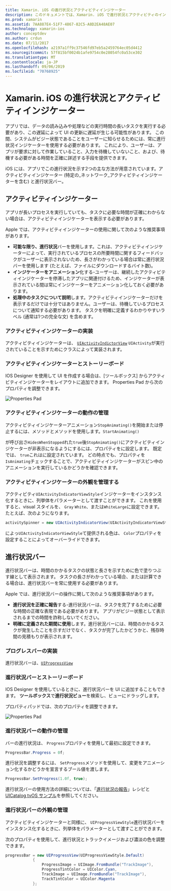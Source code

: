 ```yaml
---
title: Xamarin. iOS の進行状況とアクティビティインジケーター
description: このドキュメントでは、Xamarin. iOS で進行状況とアクティビティのインジケーターを使用する方法について説明します。 プログラムとストーリーボードの両方で使用する方法について説明します。
ms.prod: xamarin
ms.assetid: 7AA887E4-51F7-4867-82C5-A8D2EA48AE07
ms.technology: xamarin-ios
author: conceptdev
ms.author: crdun
ms.date: 07/11/2017
ms.openlocfilehash: a2197a1ff9c37546fd97eb5a2459764ec05d4412
ms.sourcegitcommit: 57f815bf0024b1afe9754c0e28054fc0a53ce302
ms.translationtype: MT
ms.contentlocale: ja-JP
ms.lasthandoff: 09/06/2019
ms.locfileid: "70768925"
---
```

# <a name="progress-and-activity-indicators-in-xamarinios"></a>Xamarin. iOS の進行状況とアクティビティインジケーター

アプリでは、データの読み込みや処理などの実行時間の長いタスクを実行する必要があり、この遅延によって UI の更新に遅延が生じる可能性があります。 この間、システムがビジー状態であることをユーザーに知らせるためには、常に進行状況インジケーターを使用する必要があります。 これにより、ユーザーは、アプリが要求に対して作業していること、入力を待機していないこと、および、待機する必要がある時間を正確に詳述する手段を提供できます。

iOS には、アプリでこの進行状況を示す2つの主な方法が用意されています。アクティビティインジケーター (特定の_ネットワーク_アクティビティインジケーターを含む) と進行状況バー。

## <a name="activity-indicator"></a>アクティビティインジケーター

アプリが長いプロセスを実行していても、タスクに必要な時間が正確にわからない場合は、アクティビティインジケーターを表示する必要があります。

Apple では、アクティビティインジケーターの使用に関して次のような推奨事項があります。

- **可能な限り、進行状況**バーを使用します。これは、アクティビティインジケーターによって、実行されているプロセスの所要時間に関するフィードバックがユーザーに表示されないため、長さがわかっている場合は常に進行状況バーを使用します (たとえば、ファイルにダウンロードするバイト数)。
- **インジケーターをアニメーション**化する-ユーザーは、継続したアクティビティインジケーターを停滞したアプリに関連付けるため、インジケーターが表示されている間は常にインジケーターをアニメーション化しておく必要があります。
- **処理中のタスクについて説明**します。アクティビティインジケーターだけを表示するだけでは十分ではありません。ユーザーは、待機しているプロセスについて通知する必要があります。 タスクを明確に定義するわかりやすいラベル (通常は1つの完全な文) を含めます。

### <a name="implementing-an-activity-indicator"></a>アクティビティインジケーターの実装

アクティビティインジケーターは、 [`UIActivityIndictorView`](xref:UIKit.UIActivityIndicatorView) `UIActivity`が実行されていることを示すためにクラスによって実装されます。

### <a name="activity-indicators-and-storyboards"></a>アクティビティインジケーターとストーリーボード

IOS Designer を使用して UI を作成する場合は、[ツールボックス] からアクティビティインジケーターをレイアウトに追加できます。 Properties Pad から次のプロパティを調整できます。

![Properties Pad](progress-activity-indicator-images/progress-indicator1.png)

### <a name="managing-activity-indicator-behavior"></a>アクティビティインジケーターの動作の管理

アクティビティインジケーターアニメーション`StopAnimating()`を開始または停止するには、メソッドとメソッドを使用します。`StartAnimating()`

が呼び出さ`HidesWhenStopped`れた`true`後`StopAnimating()`にアクティビティインジケーターが非表示になるようにするには、プロパティをに設定します。 既定では、 `true`これはに設定されています。 どの時点でも、プロパティを`IsAnimating`チェックすることで、アクティビティインジケーターがスピン中のアニメーションを実行しているかどうかを確認できます。 

### <a name="managing-activity-indicator-appearances"></a>アクティビティインジケーターの外観を管理する

アクティビティ`UIActivityIndicatorViewStyle`インジケーターをインスタンス化するときに、列挙体をパラメーターとして渡すことができます。 これを使用すると、visual スタイルを、 `Gray` `White`、または`WhiteLarge`に設定できます。たとえば、次のようになります。

```csharp
activitySpinner = new UIActivityIndicatorView(UIActivityIndicatorViewStyle.WhiteLarge);
```

によっ`UIActivityIndicatorViewStyle`て提供される色は、 `Color`プロパティを設定することによってオーバーライドできます。

## <a name="progress-bar"></a>進行状況バー

進行状況バーは、時間のかかるタスクの状態と長さを示すために色で塗りつぶす線として表示されます。 タスクの長さがわかっている場合、または計算できる場合は、進行状況バーを常に使用する必要があります。

Apple では、進行状況バーの操作に関して次のような推奨事項があります。

- **進行状況を正確に報告**する-進行状況バーは、タスクを完了するために必要な時間の正確な表現である必要があります。 アプリがビジー状態として表示されるまでの時間を詐称しないでください。
- **明確に定義された期間に使用**します。進行状況バーには、時間のかかるタスクが発生したことを示すだけでなく、タスクが完了したかどうかと、残存時間の見積もりが表示されます。

### <a name="implementing-an-progress-bar"></a>プログレスバーの実装

進行状況バーは、[`UIProgressView`](xref:UIKit.UIProgressView)

### <a name="progress-bars-and-storyboards"></a>進行状況バーとストーリーボード

IOS Designer を使用しているときに、進行状況バーを UI に追加することもできます。 **ツールボックス**で**進行状況ビュー**を検索し、ビューにドラッグします。

プロパティパッドでは、次のプロパティを調整できます。

![Properties Pad](progress-activity-indicator-images/progress-indicator3.png)

### <a name="managing-progress-bar-behavior"></a>進行状況バーの動作の管理

バーの進行状況は、 `Progress`プロパティを使用して最初に設定できます。

```csharp
ProgressBar.Progress = 0f;
```

進行状況を調整するには、 `SetProgress`メソッドを使用して、変更をアニメーション化するかどうかを宣言するブール値を渡します。

```csharp
ProgressBar.SetProgress(1.0f, true);
```

進行状況バーの使用方法の詳細については、「[進行状況の報告](https://github.com/xamarin/recipes/tree/master/Recipes/cross-platform/networking/download_progress)」レシピと[UICatalog tvOS サンプル](https://docs.microsoft.com/samples/xamarin/ios-samples/tvos-uicatalog)を参照してください。

### <a name="managing-progress-bar-appearance"></a>進行状況バーの外観の管理

アクティビティインジケーターと同様に、 `UIProgressViewStyle`進行状況バーをインスタンス化するときに、列挙体をパラメーターとして渡すことができます。

次のプロパティを使用して、進行状況とトラックイメージおよび濃淡の色を調整できます。

```csharp
progressBar = new UIProgressView(UIProgressViewStyle.Default)
            {
                ProgressImage = UIImage.FromBundle("TrackImage"),
                ProgressTintColor = UIColor.Cyan,
                TrackImage = UIImage.FromBundle("TrackImage"),
                TrackTintColor = UIColor.Magenta
            }; 
```
